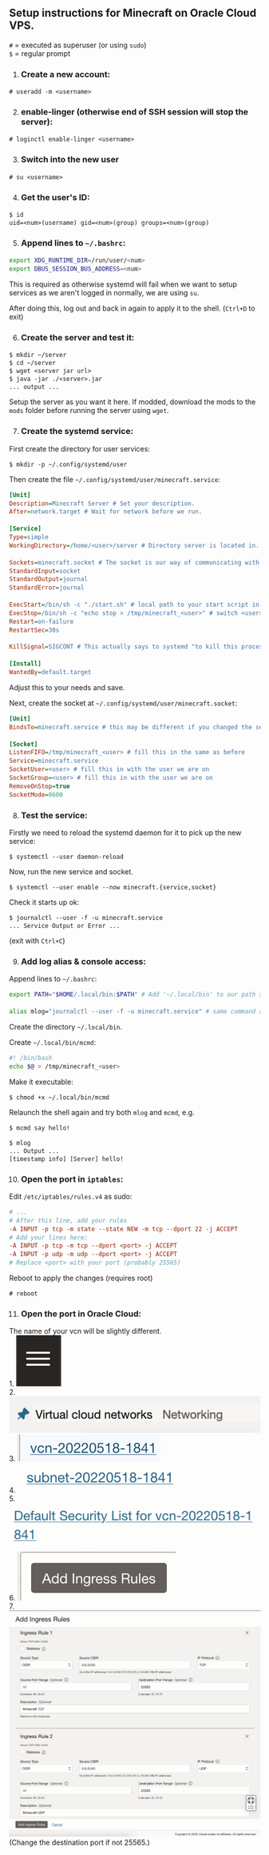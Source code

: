 ## Setup instructions for Minecraft on Oracle Cloud VPS.

`#` = executed as superuser (or using `sudo`) \
`$` = regular prompt

1. ### Create a new account:

```
# useradd -m <username>
```

2. ### **enable-linger** (otherwise end of SSH session will stop the server):

```
# loginctl enable-linger <username>
```

3. ### Switch into the new user

```
# su <username>
```

4. ### Get the user's ID:

```
$ id
uid=<num>(username) gid=<num>(group) groups=<num>(group)
```

5. ### Append lines to `~/.bashrc`:

```bash
export XDG_RUNTIME_DIR=/run/user/<num>
export DBUS_SESSION_BUS_ADDRESS=<num>
```
This is required as otherwise systemd will fail when we want to setup services as we aren't logged in normally, we are using `su`.

After doing this, log out and back in again to apply it to the shell. (`Ctrl+D` to exit)

6. ### Create the server and test it:

```
$ mkdir ~/server
$ cd ~/server
$ wget <server jar url>
$ java -jar ./<server>.jar
... output ...
```
Setup the server as you want it here. If modded, download the mods to the `mods` folder before running the server using `wget`.

7. ### Create the systemd service:

First create the directory for user services:
```
$ mkdir -p ~/.config/systemd/user
```

Then create the file `~/.config/systemd/user/minecraft.service`:
```ini
[Unit]
Description=Minecraft Server # Set your description.
After=network.target # Wait for network before we run.

[Service]
Type=simple
WorkingDirectory=/home/<user>/server # Directory server is located in.

Sockets=minecraft.socket # The socket is our way of communicating with the server console, using 'mcmd' later.
StandardInput=socket
StandardOutput=journal
StandardError=journal

ExecStart=/bin/sh -c "./start.sh" # local path to your start script in the server directory.
ExecStop=/bin/sh -c "echo stop > /tmp/minecraft_<user>" # switch <user> for the username of this account.
Restart=on-failure
RestartSec=30s

KillSignal=SIGCONT # This actually says to systemd "to kill this process, tell it to continue running. We do this as minecraft handles shutdown via the 'stop' command and won't shut down right if we kill it.

[Install]
WantedBy=default.target
```
Adjust this to your needs and save.

Next, create the socket at `~/.config/systemd/user/minecraft.socket`:
```ini
[Unit]
BindsTo=minecraft.service # this may be different if you changed the service name.

[Socket]
ListenFIFO=/tmp/minecraft_<user> # fill this in the same as before
Service=minecraft.service
SocketUser=<user> # fill this in with the user we are on
SocketGroup=<user> # fill this in with the user we are on
RemoveOnStop=true
SocketMode=0600
```

8. ### Test the service:

Firstly we need to reload the systemd daemon for it to pick up the new service:
```
$ systemctl --user daemon-reload
```

Now, run the new service and socket.
```
$ systemctl --user enable --now minecraft.{service,socket}
```

Check it starts up ok:
```
$ journalctl --user -f -u minecraft.service
... Service Output or Error ...
```
(exit with `Ctrl+C`)

9. ### Add log alias & console access:

Append lines to `~/.bashrc`:
```bash
export PATH="$HOME/.local/bin:$PATH" # Add '~/.local/bin' to our path so we can put our own executables there.

alias mlog="journalctl --user -f -u minecraft.service" # same command as earlier, just lets us run it by typing 'mlog'.
```

Create the directory `~/.local/bin`.

Create `~/.local/bin/mcmd`:
```bash
#! /bin/bash
echo $@ > /tmp/minecraft_<user>
```
Make it executable:
```
$ chmod +x ~/.local/bin/mcmd
```

Relaunch the shell again and try both `mlog` and `mcmd`, e.g.
```
$ mcmd say hello!
```
```
$ mlog
... Output ...
[timestamp info] [Server] hello!
```


10. ### Open the port in `iptables`:

Edit `/etc/iptables/rules.v4` as sudo:
```ini
# ...
# After this line, add your rules
-A INPUT -p tcp -m state --state NEW -m tcp --dport 22 -j ACCEPT
# Add your lines here:
-A INPUT -p tcp -m tcp --dport <port> -j ACCEPT
-A INPUT -p udp -m udp --dport <port> -j ACCEPT
# Replace <port> with your port (probably 25565)
```

Reboot to apply the changes (requires root)
```
# reboot
```

11. ### Open the port in Oracle Cloud:

The name of your vcn will be slightly different. \
    1. <img src="img/hamburger.png"> \
    2. <img src="img/Virtual_cloud_networks.png"> \
    3. <img src="img/vcn.png"> \
    4. <img src="img/subnet.png"> \
    5. <img src="img/Security_List.png"> \
    6. <img src="img/Add_Rule.png"> \
    7. <img src="img/Rule_Example.png"> (Change the destination port if not 25565.)